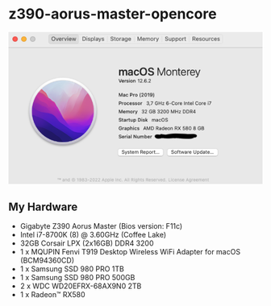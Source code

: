 # z390-aorus-master-opencore

![About This Mac](stuff/about.png)

## My Hardware
- Gigabyte Z390 Aorus Master (Bios version: F11c)
- Intel i7-8700K (8) @ 3.60GHz (Coffee Lake)
- 32GB Corsair LPX (2x16GB) DDR4 3200
- 1 x MQUPIN Fenvi T919 Desktop Wireless WiFi Adapter for macOS (BCM94360CD)
- 1 x Samsung SSD 980 PRO 1TB
- 1 x Samsung SSD 980 PRO 500GB
- 2 x WDC WD20EFRX-68AX9N0 2TB
- 1 x Radeon™ RX580


